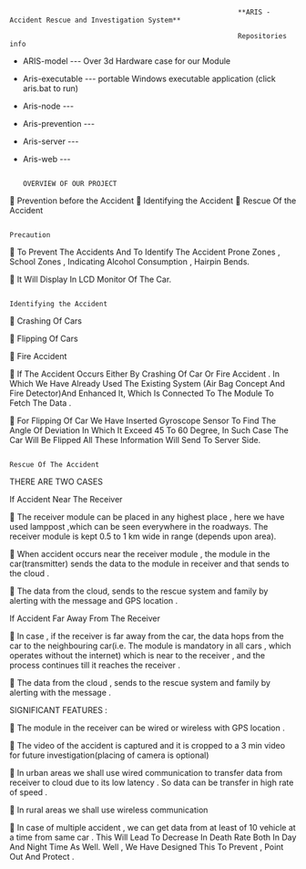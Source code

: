                                                             **ARIS - Accident Rescue and Investigation System**

                                                            Repositories info

* ARIS-model           --- Over 3d Hardware case for our Module

* Aris-executable      --- portable Windows executable application (click aris.bat to run)

* Aris-node            --- 

* Aris-prevention      ---

* Aris-server          ---

* Aris-web             ---
                                                        

                                                                      OVERVIEW OF OUR PROJECT
                                  
	Prevention before the Accident
	Identifying the Accident 
	Rescue Of the Accident 

                                                                            Precaution

	To Prevent The Accidents And To Identify The Accident Prone Zones , School Zones , Indicating Alcohol Consumption , 
Hairpin Bends.

	It Will Display In LCD Monitor Of The Car.

                                                                       Identifying the Accident

	Crashing Of Cars

	Flipping Of Cars

	Fire Accident

	If The Accident Occurs Either By Crashing Of Car Or Fire Accident . In Which We Have Already Used The Existing System (Air Bag Concept And Fire Detector)And Enhanced It, Which Is Connected To The Module To Fetch The Data . 

	For Flipping Of Car We Have Inserted Gyroscope Sensor To Find The Angle Of Deviation In Which It Exceed 45 To 60 Degree, In Such Case The Car Will Be Flipped All These Information Will Send To Server Side.

                                                                       Rescue Of The Accident
                                                                       
THERE ARE TWO CASES 

 If Accident Near The Receiver 
 
	 The receiver module  can be  placed in any highest place , here we have used lamppost ,which can be seen everywhere in the roadways.  The receiver module is kept 0.5 to 1 km wide in range (depends upon area). 

	When accident occurs near the receiver module , the module in the car(transmitter) sends the data to the module in receiver and that sends to the cloud .

	 The data from the cloud, sends to the rescue system and family by alerting with the message and GPS location .

 If Accident Far Away From The Receiver
 
	In case , if the receiver is far away from the car, the data hops from  the car to the  neighbouring car(i.e. The module is mandatory in all cars , which operates without the internet) which is near to the receiver , and the process continues till it reaches the receiver .

	The data from the cloud , sends to the rescue system and family by alerting with the message . 





SIGNIFICANT FEATURES :

	The module in the receiver can be wired or wireless with GPS location .

	The video of the accident is captured and  it is cropped to a 3 min video for future investigation(placing of camera is optional)

	In urban areas we shall use wired communication to transfer data from receiver to cloud due to its low latency . So data can be transfer in high rate of speed .

	In rural areas we shall use wireless communication 

	In case of multiple accident , we can get data from at least of 10 vehicle at a time from same car . 
This Will Lead To Decrease In Death Rate Both In Day And Night Time As Well.  Well , We Have Designed This To Prevent , Point Out And  Protect .
